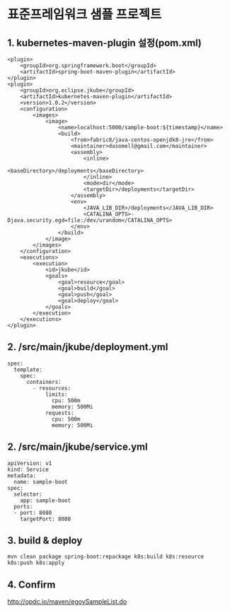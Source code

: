 # 표준프레임워크 샘플 프로젝트
## 1. kubernetes-maven-plugin 설정(pom.xml)
    <plugin>
        <groupId>org.springframework.boot</groupId>
        <artifactId>spring-boot-maven-plugin</artifactId>
    </plugin>
    <plugin>
        <groupId>org.eclipse.jkube</groupId>
        <artifactId>kubernetes-maven-plugin</artifactId>
        <version>1.0.2</version>
        <configuration>
            <images>
                <image>
                    <name>localhost:5000/sample-boot:${timestamp}</name>
                    <build>
                        <from>fabric8/java-centos-openjdk8-jre</from>
                        <maintainer>dasomell@gmail.com</maintainer>
                        <assembly>
                            <inline>
                                <baseDirectory>/deployments</baseDirectory>
                            </inline>
                            <mode>dir</mode>
                            <targetDir>/deployments</targetDir>
                        </assembly>
                        <env>
                            <JAVA_LIB_DIR>/deployments</JAVA_LIB_DIR>
                            <CATALINA_OPTS>-Djava.security.egd=file:/dev/urandom</CATALINA_OPTS>
                        </env>
                    </build>
                </image>
            </images>
        </configuration>
        <executions>
            <execution>
                <id>jkube</id>
                <goals>
                    <goal>resource</goal>
                    <goal>build</goal>
                    <goal>push</goal>
                    <goal>deploy</goal>
                </goals>
            </execution>
        </executions>
    </plugin>
## 2. /src/main/jkube/deployment.yml
    spec:
      template:
        spec:
          containers:
            - resources:
                limits:
                  cpu: 500m
                  memory: 500Mi
                requests:
                  cpu: 500m
                  memory: 500Mi
          
## 2. /src/main/jkube/service.yml
    apiVersion: v1
    kind: Service
    metadata:
      name: sample-boot
    spec:
      selector:
        app: sample-boot
      ports:
      - port: 8080
        targetPort: 8080
          
## 3. build & deploy 
    mvn clean package spring-boot:repackage k8s:build k8s:resource k8s:push k8s:apply
## 4. Confirm
   http://opdc.io/maven/egovSampleList.do